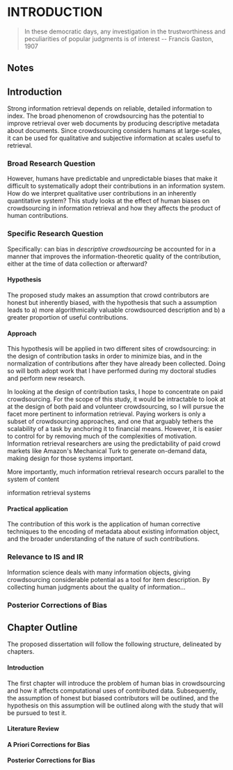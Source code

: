 INTRODUCTION
=============

> In these democratic days, any investigation in the trustworthiness and peculiarities of popular judgments is of interest
> -- Francis Gaston, 1907
<!--TODO: Add citation to refs-->

## Notes

## Introduction

Strong information retrieval depends on reliable, detailed information to index.
The broad phenomenon of crowdsourcing has the potential to improve retrieval over web documents by producing descriptive metadata about documents.
Since crowdsourcing considers humans at large-scales, it can be used for qualitative and subjective information at scales useful to retrieval.
<!--Written roughly to dump, TODO wordsmith-->

<!-- Old text
The internet is growing increasingly interactive as it matures.
Rather than simply transmitting information to readers, web pages allow their audience to react and interact with their information.
The products of these interactions are a trove of qualitative judgements, valuable to understanding information objects.
-->

### Broad Research Question

However, humans have predictable and unpredictable biases that make it difficult to systematically adopt their contributions in an information system.
How do we interpret qualitative user contributions in an inherently quantitative system?
This study looks at the effect of human biases on crowdsourcing in information retrieval and how they affects the product of human contributions.

### Specific Research Question

Specifically: can bias in _descriptive crowdsourcing_ be accounted for in a manner that improves the information-theoretic quality of the contribution, either at the time of data collection or afterward?
<!--
 (TODO: lowers entropy?) of the contribution. ( for use in ranked retrieval?)
-->

#### Hypothesis

The proposed study makes an assumption that crowd contributors are honest but inherently biased, with the hypothesis that such a assumption leads to 
a) more algorithmically valuable crowdsourced description and 
b) a greater proportion of useful contributions.

#### Approach

This hypothesis will be applied in two different sites of crowdsourcing:
in the design of contribution tasks in order to minimize bias, and
in the normalization of contributions after they have already been collected.
Doing so will both adopt work that I have performed during my doctoral studies and perform new research.

In looking at the design of contribution tasks, I hope to concentrate on paid crowdsourcing.
For the scope of this study, it would be intractable to look at at the design of both paid and volunteer crowdsourcing, so I will pursue the facet more pertinent to information retrieval.
Paying workers is only a subset of crowdsourcing approaches, and one that arguably tethers the scalability of a task by anchoring it
to financial means.
However, it is easier to control for by removing much of the complexities of motivation.
Information retrieval researchers are using the predictability of paid crowd markets like Amazon's Mechanical Turk to generate on-demand data, making design for those systems important.
<!--Add citations?-->

More importantly, much information retrieval research occurs parallel to the system of content
<!--Users on Flickr, for example, contribute semantic tags-->
 information retrieval systems 

#### Practical application

The contribution of this work is the application of human corrective techniques to the encoding of metadata about existing information object, and the broader understanding of the nature of such contributions.

<!--TODO: crowdsourcing for encoding existing information with more informative metadata, with a goal of improving information retrieval systems. By focusing on a mix -->

### Relevance to IS and IR

Information science deals with many information objects, giving crowdsourcing considerable potential as a tool for item description. By collecting human judgments about the quality of information... 
<!--
TODO

#### Notes

Discuss relevance of problem to information science and specifically information retrieval.

This is partially strategic for myself: I should think of the problem right out of the gate: carefully and precisely. 
 Relevance to my areas of study should be returned to in-depth later.

## Problem

### Relevance in Information Science

### Notes

 * Much crowdsourcing research makes an adversarial assumption

 * Crowdsourcing aggregates contributions from human participants/workers. While such contributions are helpful for understanding the content in an information system, they are 

### Text


## Methodology

### Definitions

Before proceeding, the terminology of this study should be established. As this work spans multiple domains, and makes reference to recently introduced concepts, it is important to establish a shared understanding of language within these pages.

Note that the treatment here is cursory; a more in-depth look can be found in Chapter 2. (TODO better reference)

#### Crowdsourcing

#### Descriptive crowdsourcing

#### Human computation

#### Worker (paid)

#### Volunteer, contributor

#### Human bias?
			
### A Priori Corrections of Bias

#### Introduction

#### Literature

#### My Research Thus Far

#### Proposed Research

In new research for this chapter, I will investigate the effect of different parameterizations of the task, 

##### Data

##### Parameterization

##### Evaluation


<!--Talk about Mechanical Turk. -->
<!--Talk about the the real world use of crowdsourcing. Google has internal systems, so does MS. Researchers are using it for on-demand data -->

### Posterior Corrections of Bias

## Chapter Outline

The proposed dissertation will follow the following structure, delineated by chapters.

#### Introduction

The first chapter will introduce the problem of human bias in crowdsourcing and how it affects computational uses of contributed data. Subsequently, the assumption of honest but biased contributors will be outlined, and the hypothesis on this assumption will be outlined along with the study that will be pursued to test it.

#### Literature Review

#### A Priori Corrections for Bias

#### Posterior Corrections for Bias

